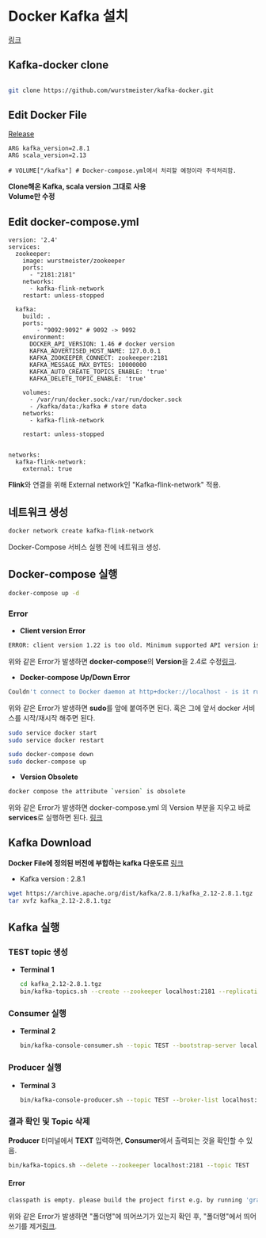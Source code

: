# Docker Kafka 설치

[링크](https://wefree.tistory.com/85)  

## Kafka-docker clone

```bash

git clone https://github.com/wurstmeister/kafka-docker.git

```  

## Edit Docker File 
[Release](https://github.com/wurstmeister/kafka-docker#tags-and-releases)

```vim
ARG kafka_version=2.8.1
ARG scala_version=2.13

# VOLUME["/kafka"] # Docker-compose.yml에서 처리할 예정이라 주석처리함.
```

**Clone해온 Kafka, scala version 그대로 사용**  
**Volume만 수정**

## Edit docker-compose.yml

``` vim
version: '2.4'
services:
  zookeeper:
    image: wurstmeister/zookeeper
    ports:
      - "2181:2181"
    networks:
      - kafka-flink-network
    restart: unless-stopped

  kafka:
    build: .
    ports:
        - "9092:9092" # 9092 -> 9092
    environment:
      DOCKER_API_VERSION: 1.46 # docker version
      KAFKA_ADVERTISED_HOST_NAME: 127.0.0.1
      KAFKA_ZOOKEEPER_CONNECT: zookeeper:2181
      KAFKA_MESSAGE_MAX_BYTES: 10000000
      KAFKA_AUTO_CREATE_TOPICS_ENABLE: 'true'
      KAFKA_DELETE_TOPIC_ENABLE: 'true'

    volumes:
      - /var/run/docker.sock:/var/run/docker.sock
      - /kafka/data:/kafka # store data
    networks:
      - kafka-flink-network

    restart: unless-stopped
      
      
networks:
  kafka-flink-network:
    external: true
```

**Flink**와 연결을 위해 External network인 "Kafka-flink-network" 적용.

## 네트워크 생성

``` bash
docker network create kafka-flink-network
```

Docker-Compose 서비스 실행 전에 네트워크 생성.

## Docker-compose 실행

```bash
docker-compose up -d
```

### Error

* **Client version Error**  

``` bash
ERROR: client version 1.22 is too old. Minimum supported API version is 1.24, please upgrade your client to a newer version
``` 

위와 같은 Error가 발생하면 **docker-compose**의 **Version**을 2.4로 수정[링크](https://github.com/wurstmeister/kafka-docker/issues/461#issuecomment-517688464).

* **Docker-compose Up/Down Error** 

``` bash
Couldn't connect to Docker daemon at http+docker://localhost - is it running?
```

위와 같은 Error가 발생하면 **sudo**를 앞에 붙여주면 된다. 혹은 그에 앞서 docker 서비스를 시작/재시작 해주면 된다.

``` bash
sudo service docker start  
sudo service docker restart  
```

``` bash
sudo docker-compose down  
sudo docker-compose up  
```

* **Version Obsolete**

``` bash
docker compose the attribute `version` is obsolete
```

위와 같은 Error가 발생하면 docker-compose.yml 의 Version 부분을 지우고 바로 **services**로 실행하면 된다. [링크](https://forums.docker.com/t/docker-compose-yml-version-is-obsolete/141313)

## Kafka Download
  
**Docker File에 정의된 버전에 부합하는 kafka 다운도르** [링크](https://archive.apache.org/dist/kafka/)  

* Kafka version : 2.8.1

```bash
wget https://archive.apache.org/dist/kafka/2.8.1/kafka_2.12-2.8.1.tgz  
tar xvfz kafka_2.12-2.8.1.tgz
```

## Kafka 실행

### TEST topic 생성

* **Terminal 1**

	``` bash
	cd kafka_2.12-2.8.1.tgz
	bin/kafka-topics.sh --create --zookeeper localhost:2181 --replication-factor 1 --partitions 4 --topic TEST
	```
	
### Consumer 실행

* **Terminal 2**

	``` bash
	bin/kafka-console-consumer.sh --topic TEST --bootstrap-server localhost:9092 --from-beginning
	```
	
### Producer 실행

* **Terminal 3**

	``` bash
	bin/kafka-console-producer.sh --topic TEST --broker-list localhost:9092
	```
	
### 결과 확인 및 Topic 삭제

**Producer** 터미널에서 **TEXT** 입력하면, **Consumer**에서 출력되는 것을 확인할 수 있음.

``` bash
bin/kafka-topics.sh --delete --zookeeper localhost:2181 --topic TEST
```

#### Error

```bash
classpath is empty. please build the project first e.g. by running 'gradlew jarall'
```
위와 같은 Error가 발생하면 "폴더명"에 띄어쓰기가 있는지 확인 후, "폴더명"에서 띄어쓰기를 제거[링크](https://stackoverflow.com/questions/34081336/classpath-is-empty-please-build-the-project-first). 
